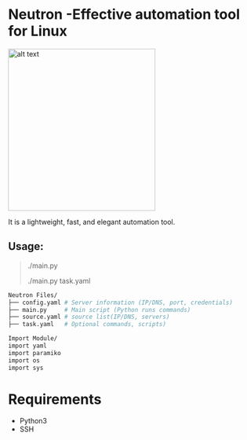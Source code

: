 # Neutron -Effective automation tool for Linux
<img src="https://farukguler.com/assets/img/neutron.png" alt="alt text" width="300" height="330">

It is a lightweight, fast, and elegant automation tool.
## Usage:
> ./main.py
> 
> ./main.py task.yaml
~~~sh
Neutron Files/
├── config.yaml # Server information (IP/DNS, port, credentials)
├── main.py     # Main script (Python runs commands)
├── source.yaml # source list(IP/DNS, servers)
├── task.yaml   # Optional commands, scripts)

Import Module/
import yaml
import paramiko
import os
import sys

~~~

# Requirements
- Python3
- SSH


